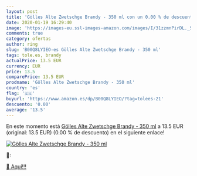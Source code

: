 ```yaml
---
layout: post
title: 'Gölles Alte Zwetschge Brandy - 350 ml con un 0.00 % de descuento'
date: 2020-01-19 16:29:40
image: 'https://images-eu.ssl-images-amazon.com/images/I/31zzmnPirDL._SL200_.jpg'
comments: true
category: ofertas
author: ring
slug: 'B00Q8LYIEO-es Gölles Alte Zwetschge Brandy - 350 ml'
tags: tole.es, brandy
actualPrice: 13.5 EUR
currency: EUR
price: 13.5
comparePrice: 13.5 EUR
prodname: 'Gölles Alte Zwetschge Brandy - 350 ml'
country: 'es'
flag: '🇪🇸'
buyurl: 'https://www.amazon.es/dp/B00Q8LYIEO/?tag=tolees-21'
descuento: '0.00'
average: '13.5'
---
```


En este momento está [Gölles Alte Zwetschge Brandy - 350 ml](https://www.amazon.es/dp/B00Q8LYIEO/?tag=tolees-21) a 13.5 EUR (original: 13.5 EUR) (0.00 %  de descuento) en el siguiente enlace!

[![Gölles Alte Zwetschge Brandy - 350 ml](https://images-eu.ssl-images-amazon.com/images/I/31zzmnPirDL._SL200_.jpg)](https://www.amazon.es/dp/B00Q8LYIEO/?tag=tolees-21)

🔎:


[🛒 Aquí!!!](https://www.amazon.es/dp/B00Q8LYIEO/?tag=tolees-21)
